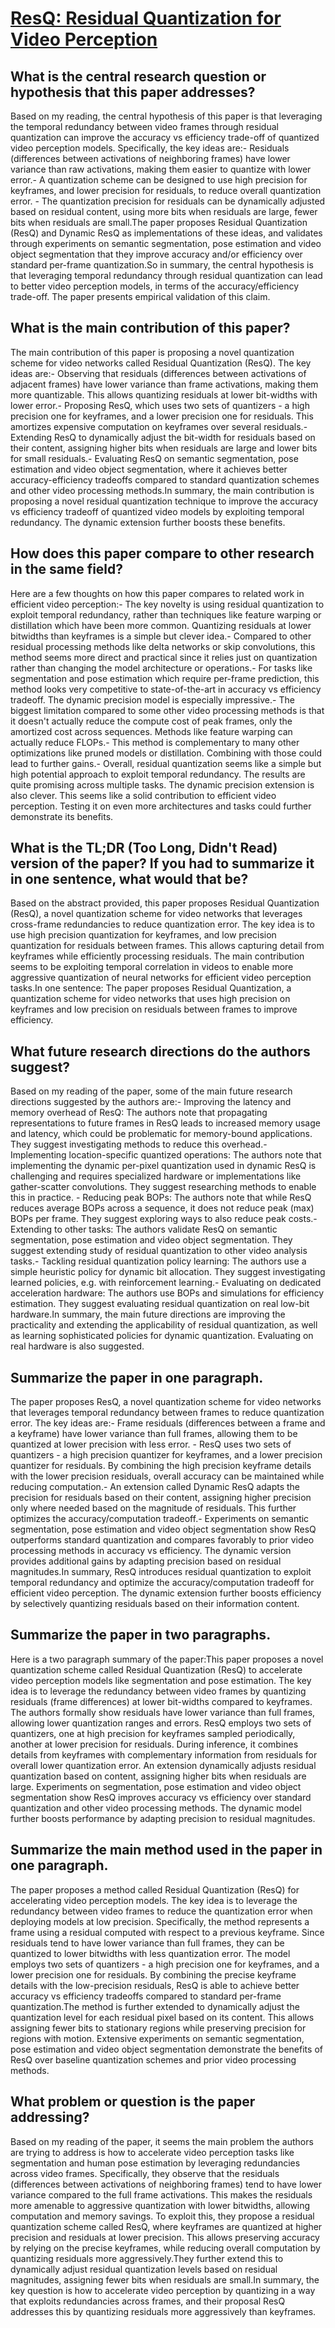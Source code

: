 # [ResQ: Residual Quantization for Video Perception](https://arxiv.org/abs/2308.09511)

## What is the central research question or hypothesis that this paper addresses?

 Based on my reading, the central hypothesis of this paper is that leveraging the temporal redundancy between video frames through residual quantization can improve the accuracy vs efficiency trade-off of quantized video perception models. Specifically, the key ideas are:- Residuals (differences between activations of neighboring frames) have lower variance than raw activations, making them easier to quantize with lower error.- A quantization scheme can be designed to use high precision for keyframes, and lower precision for residuals, to reduce overall quantization error. - The quantization precision for residuals can be dynamically adjusted based on residual content, using more bits when residuals are large, fewer bits when residuals are small.The paper proposes Residual Quantization (ResQ) and Dynamic ResQ as implementations of these ideas, and validates through experiments on semantic segmentation, pose estimation and video object segmentation that they improve accuracy and/or efficiency over standard per-frame quantization.So in summary, the central hypothesis is that leveraging temporal redundancy through residual quantization can lead to better video perception models, in terms of the accuracy/efficiency trade-off. The paper presents empirical validation of this claim.


## What is the main contribution of this paper?

 The main contribution of this paper is proposing a novel quantization scheme for video networks called Residual Quantization (ResQ). The key ideas are:- Observing that residuals (differences between activations of adjacent frames) have lower variance than frame activations, making them more quantizable. This allows quantizing residuals at lower bit-widths with lower error.- Proposing ResQ, which uses two sets of quantizers - a high precision one for keyframes, and a lower precision one for residuals. This amortizes expensive computation on keyframes over several residuals.- Extending ResQ to dynamically adjust the bit-width for residuals based on their content, assigning higher bits when residuals are large and lower bits for small residuals.- Evaluating ResQ on semantic segmentation, pose estimation and video object segmentation, where it achieves better accuracy-efficiency tradeoffs compared to standard quantization schemes and other video processing methods.In summary, the main contribution is proposing a novel residual quantization technique to improve the accuracy vs efficiency tradeoff of quantized video models by exploiting temporal redundancy. The dynamic extension further boosts these benefits.


## How does this paper compare to other research in the same field?

 Here are a few thoughts on how this paper compares to related work in efficient video perception:- The key novelty is using residual quantization to exploit temporal redundancy, rather than techniques like feature warping or distillation which have been more common. Quantizing residuals at lower bitwidths than keyframes is a simple but clever idea.- Compared to other residual processing methods like delta networks or skip convolutions, this method seems more direct and practical since it relies just on quantization rather than changing the model architecture or operations.- For tasks like segmentation and pose estimation which require per-frame prediction, this method looks very competitive to state-of-the-art in accuracy vs efficiency tradeoff. The dynamic precision model is especially impressive.- The biggest limitation compared to some other video processing methods is that it doesn't actually reduce the compute cost of peak frames, only the amortized cost across sequences. Methods like feature warping can actually reduce FLOPs.- This method is complementary to many other optimizations like pruned models or distillation. Combining with those could lead to further gains.- Overall, residual quantization seems like a simple but high potential approach to exploit temporal redundancy. The results are quite promising across multiple tasks. The dynamic precision extension is also clever. This seems like a solid contribution to efficient video perception. Testing it on even more architectures and tasks could further demonstrate its benefits.


## What is the TL;DR (Too Long, Didn't Read) version of the paper? If you had to summarize it in one sentence, what would that be?

 Based on the abstract provided, this paper proposes Residual Quantization (ResQ), a novel quantization scheme for video networks that leverages cross-frame redundancies to reduce quantization error. The key idea is to use high precision quantization for keyframes, and low precision quantization for residuals between frames. This allows capturing detail from keyframes while efficiently processing residuals. The main contribution seems to be exploiting temporal correlation in videos to enable more aggressive quantization of neural networks for efficient video perception tasks.In one sentence: The paper proposes Residual Quantization, a quantization scheme for video networks that uses high precision on keyframes and low precision on residuals between frames to improve efficiency.


## What future research directions do the authors suggest?

 Based on my reading of the paper, some of the main future research directions suggested by the authors are:- Improving the latency and memory overhead of ResQ: The authors note that propagating representations to future frames in ResQ leads to increased memory usage and latency, which could be problematic for memory-bound applications. They suggest investigating methods to reduce this overhead.- Implementing location-specific quantized operations: The authors note that implementing the dynamic per-pixel quantization used in dynamic ResQ is challenging and requires specialized hardware or implementations like gather-scatter convolutions. They suggest researching methods to enable this in practice. - Reducing peak BOPs: The authors note that while ResQ reduces average BOPs across a sequence, it does not reduce peak (max) BOPs per frame. They suggest exploring ways to also reduce peak costs.- Extending to other tasks: The authors validate ResQ on semantic segmentation, pose estimation and video object segmentation. They suggest extending study of residual quantization to other video analysis tasks.- Tackling residual quantization policy learning: The authors use a simple heuristic policy for dynamic bit allocation. They suggest investigating learned policies, e.g. with reinforcement learning.- Evaluating on dedicated acceleration hardware: The authors use BOPs and simulations for efficiency estimation. They suggest evaluating residual quantization on real low-bit hardware.In summary, the main future directions are improving the practicality and extending the applicability of residual quantization, as well as learning sophisticated policies for dynamic quantization. Evaluating on real hardware is also suggested.


## Summarize the paper in one paragraph.

 The paper proposes ResQ, a novel quantization scheme for video networks that leverages temporal redundancy between frames to reduce quantization error. The key ideas are:- Frame residuals (differences between a frame and a keyframe) have lower variance than full frames, allowing them to be quantized at lower precision with less error. - ResQ uses two sets of quantizers - a high precision quantizer for keyframes, and a lower precision quantizer for residuals. By combining the high precision keyframe details with the lower precision residuals, overall accuracy can be maintained while reducing computation.- An extension called Dynamic ResQ adapts the precision for residuals based on their content, assigning higher precision only where needed based on the magnitude of residuals. This further optimizes the accuracy/computation tradeoff.- Experiments on semantic segmentation, pose estimation and video object segmentation show ResQ outperforms standard quantization and compares favorably to prior video processing methods in accuracy vs efficiency. The dynamic version provides additional gains by adapting precision based on residual magnitudes.In summary, ResQ introduces residual quantization to exploit temporal redundancy and optimize the accuracy/computation tradeoff for efficient video perception. The dynamic extension further boosts efficiency by selectively quantizing residuals based on their information content.


## Summarize the paper in two paragraphs.

 Here is a two paragraph summary of the paper:This paper proposes a novel quantization scheme called Residual Quantization (ResQ) to accelerate video perception models like segmentation and pose estimation. The key idea is to leverage the redundancy between video frames by quantizing residuals (frame differences) at lower bit-widths compared to keyframes. The authors formally show residuals have lower variance than full frames, allowing lower quantization ranges and errors. ResQ employs two sets of quantizers, one at high precision for keyframes sampled periodically, another at lower precision for residuals. During inference, it combines details from keyframes with complementary information from residuals for overall lower quantization error. An extension dynamically adjusts residual quantization based on content, assigning higher bits when residuals are large. Experiments on segmentation, pose estimation and video object segmentation show ResQ improves accuracy vs efficiency over standard quantization and other video processing methods. The dynamic model further boosts performance by adapting precision to residual magnitudes.


## Summarize the main method used in the paper in one paragraph.

 The paper proposes a method called Residual Quantization (ResQ) for accelerating video perception models. The key idea is to leverage the redundancy between video frames to reduce the quantization error when deploying models at low precision. Specifically, the method represents a frame using a residual computed with respect to a previous keyframe. Since residuals tend to have lower variance than full frames, they can be quantized to lower bitwidths with less quantization error. The model employs two sets of quantizers - a high precision one for keyframes, and a lower precision one for residuals. By combining the precise keyframe details with the low-precision residuals, ResQ is able to achieve better accuracy vs efficiency tradeoffs compared to standard per-frame quantization.The method is further extended to dynamically adjust the quantization level for each residual pixel based on its content. This allows assigning fewer bits to stationary regions while preserving precision for regions with motion. Extensive experiments on semantic segmentation, pose estimation and video object segmentation demonstrate the benefits of ResQ over baseline quantization schemes and prior video processing methods.


## What problem or question is the paper addressing?

 Based on my reading of the paper, it seems the main problem the authors are trying to address is how to accelerate video perception tasks like segmentation and human pose estimation by leveraging redundancies across video frames. Specifically, they observe that the residuals (differences between activations of neighboring frames) tend to have lower variance compared to the full frame activations. This makes the residuals more amenable to aggressive quantization with lower bitwidths, allowing computation and memory savings. To exploit this, they propose a residual quantization scheme called ResQ, where keyframes are quantized at higher precision and residuals at lower precision. This allows preserving accuracy by relying on the precise keyframes, while reducing overall computation by quantizing residuals more aggressively.They further extend this to dynamically adjust residual quantization levels based on residual magnitudes, assigning fewer bits when residuals are small.In summary, the key question is how to accelerate video perception by quantizing in a way that exploits redundancies across frames, and their proposal ResQ addresses this by quantizing residuals more aggressively than keyframes.
